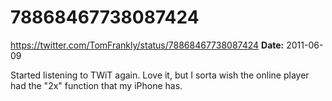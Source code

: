 # 78868467738087424
https://twitter.com/TomFrankly/status/78868467738087424
**Date:** 2011-06-09

Started listening to TWiT again. Love it, but I sorta wish the online player had the "2x" function that my iPhone has.
